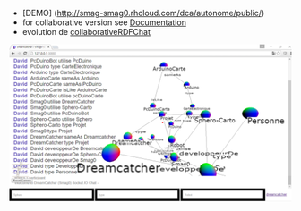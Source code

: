 

* [DEMO] (http://smag-smag0.rhcloud.com/dca/autonome/public/)
* for collaborative version see [Documentation](https://scenaristeur.github.io/dreamcatcherAutonome/)
* evolution de [collaborativeRDFChat](https://github.com/scenaristeur/collaborativeRdf)

![apercu rdf socket chat](https://raw.githubusercontent.com/scenaristeur/collaborativeRDFWithP5JSGraph/master/images/rdf_graph_made_with_socket_chat_server_P5JS_javascript_DataVisualization_ontology_sparql.png)
